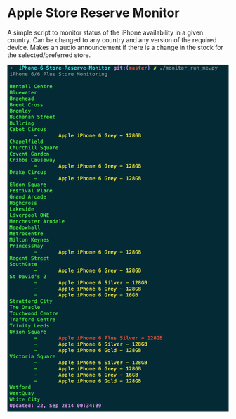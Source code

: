 Apple Store Reserve Monitor
==============================

A simple script to monitor status of the iPhone availability in a given country. Can be changed to any country and any version of the required device. Makes an audio announcement if there is a change in the stock for the selected/preferred store.

![image](listing.png)
